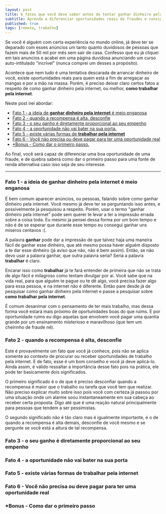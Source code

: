 ```yaml
---
layout: post
title: 6 fatos que você deve saber antes de tentar ganhar dinheiro pela internet
subtitle: Aprenda a diferenciar oportunidades reais de fraudes e consiga uma boa fonte de renda alternativa
published: true
tags: [remoto, trabalho]
---
```


Se você é alguém com certa experiência no mundo online, já deve ter se deparado
com esses anúncios um tanto quanto duvidosos de pessoas que fazem mais de 50 mil
por mês sem sair de casa. Confesso que eu já cliquei em tais anuncios e acabei
em uma página duvidosa anunciando um curso auto-intitulado "incrível" (nunca comprei um desses a
propósito).

Acontece que nem tudo é uma tentativa descarada de arrancar dinheiro de você, existe oportunidades reais para quem está a fim de arregaçar as mangas e por a mão na massa.
Porém, é preciso deixar claro certos fatos a respeito de como ganhar dinheiro pela internet, ou melhor, **como trabalhar pela internet**.

Neste post irei abordar:
- [Fato 1 - a ideia de **ganhar dinheiro pela internet** é meio enganosa](#)
- [Fato 2 - quando a recompensa é alta, desconfie](#)
- [Fato 3 - o seu ganho é diretamente proporcional ao seu empenho](#)
- [Fato 4 - a oportunidade não vai bater na sua porta.](#)
- [Fato 5 - existe várias formas de **trabalhar pela internet**](#)
- [Fato 6 - Você não precisa ou deve pagar para ter uma oportunidade real](#)
- [*Bonus - Como dar o primeiro passo.](#)

Ao final, você será capaz de diferenciar uma boa oportunidade de uma fraude,
e de quebra saberá como dar o primeiro passo para uma fonte de renda alternativa caso
isso seja de seu interesse.

-------

### Fato 1 - a ideia de **ganhar dinheiro pela internet** é meio enganosa

É bem comum aparecer anúncios, ou pessoas, falando sobre como ganhar dinheiro pela internet. Você mesmo já deve ter se perguntando isso antes, e possívelmente ja pesquisou a respeito. Porém, usar o termo "ganhar dinheiro pela internet" pode sem querer te levar a ter a impressão errada sobre a coisa toda. Eu mesmo ja pensei dessa forma por um bom tempo e não é de se esperar que durante esse tempo eu consegui ganhar uns míseros centavos :(.

A palavra **ganhar** pode dar a impressão de que talvez haja uma maneira fácil de ganhar esse dinheiro, que até mesmo possa haver alguém disposto a te dar esse dinheiro (já aviso que não, não é bem assim). Então, se não devo usar a palavra ganhar, que outra palavra seria? Seria a palavra **trabalhar** é claro.

Encarar isso como **trabalhar** já te fará entender de primeira que não se trata de algo fácil e milagroso como tentam divulgar por ai. Você sabe que na vida real, para que alguém te pague ou te dê algo, você precisa fazer algo para essa pessoa, e na internet não é diferente. Então pare desde já de pesquisar como ganhar dinheiro pela internet e passe a pesquisar sobre **como trabalhar pela internet**.

É comum desanimar com o pensamento de ter mais trabalho, mas dessa forma você estará mais próximo de oportunidades boas do que ruims. E por oportunidade ruims eu digo aquelas que envolvem você pagar uma quantia grande por um ensinamento misterioso e maravilhoso (que tem um cheirinho de fraude né).


### Fato 2 - quando a recompensa é alta, desconfie

Este é provavelmente um fato que você já conhece, pois não se aplica somente ao contexto de procurar ou receber oportunidades de trabalho pela internet. E de fato, esse é um bom conselho e você já deve aplicá-lo. Ainda assim, é válido ressaltar a importância desse fato pois na prática, ele pode ter basicamente dois significados.

O primeiro significado é o de que é preciso desconfiar quando a recompensa é maior que o trabalho ou tarefa que você tem que realizar. Não preciso explicar muito sobre isso pois você com certeza já passou por uma situação onde um alarme soou instantaneamente em sua cabeça ao receber certa proposta. Digo até que é uma reação natural principalmente para pessoas que tendem a ser pessimistas.

O segundo significado não é tão claro mas é igualmente importante, é o de quando a recompensa é alta demais, desconfie de você mesmo e se pergunte se você está a altura de tal recompensa.

### Fato 3 - o seu ganho é diretamente proporcional ao seu empenho

### Fato 4 - a oportunidade não vai bater na sua porta

### Fato 5 - existe várias formas de **trabalhar pela internet**

### Fato 6 - Você não precisa ou deve pagar para ter uma oportunidade real

### *Bonus - Como dar o primeiro passo
